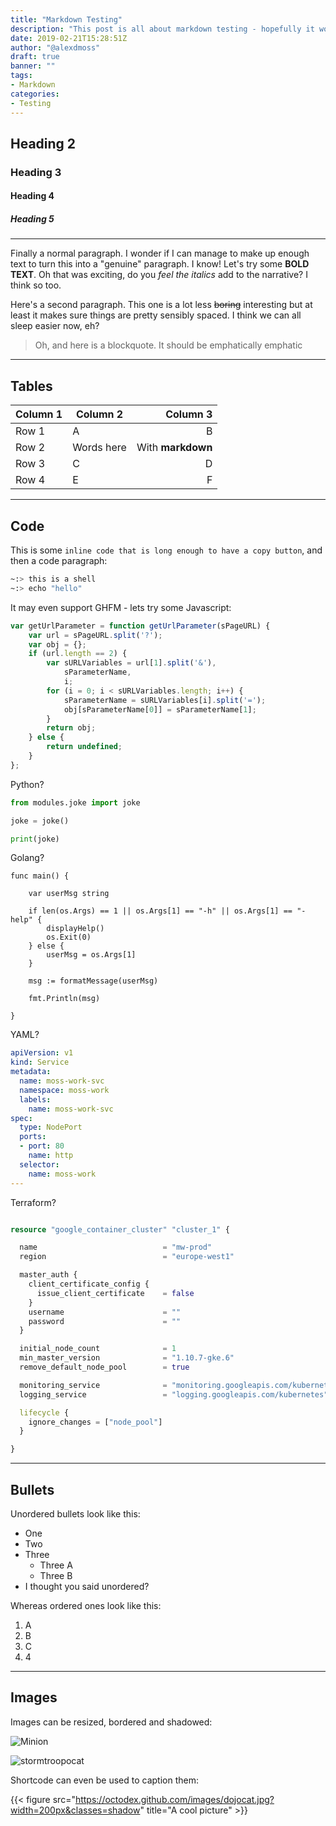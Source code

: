 ```yaml
---
title: "Markdown Testing"
description: "This post is all about markdown testing - hopefully it works!"
date: 2019-02-21T15:28:51Z
author: "@alexdmoss"
draft: true
banner: ""
tags:
- Markdown
categories:
- Testing
---
```


## Heading 2

### Heading 3

#### Heading 4

##### Heading 5

---

Finally a normal paragraph. I wonder if I can manage to make up enough text to turn this into a "genuine" paragraph. I know! Let's try some **BOLD TEXT**. Oh that was exciting, do you *feel the italics* add to the narrative? I think so too.

Here's a second paragraph. This one is a lot less ~~boring~~ interesting but at least it makes sure things are pretty sensibly spaced. I think we can all sleep easier now, eh?

> Oh, and here is a blockquote. It should be emphatically emphatic

---

## Tables

| Column 1 | Column 2   |          Column 3 |
| -------- | ---------- | ----------------: |
| Row 1    | A          |                 B |
| Row 2    | Words here | With **markdown** |
| Row 3    | C          |                 D |
| Row 4    | E          |                 F |

---

## Code

This is some `inline code that is long enough to have a copy button`, and then a code paragraph:

```sh
~:> this is a shell
~:> echo "hello"
```

It may even support GHFM - lets try some Javascript:

```js
var getUrlParameter = function getUrlParameter(sPageURL) {
	var url = sPageURL.split('?');
	var obj = {};
	if (url.length == 2) {
		var sURLVariables = url[1].split('&'),
			sParameterName,
			i;
		for (i = 0; i < sURLVariables.length; i++) {
			sParameterName = sURLVariables[i].split('=');
			obj[sParameterName[0]] = sParameterName[1];
		}
		return obj;
	} else {
		return undefined;
	}
};
```

Python?

```python
from modules.joke import joke

joke = joke()

print(joke)
```

Golang?

```golang
func main() {

	var userMsg string

	if len(os.Args) == 1 || os.Args[1] == "-h" || os.Args[1] == "-help" {
		displayHelp()
		os.Exit(0)
	} else {
		userMsg = os.Args[1]
	}

	msg := formatMessage(userMsg)

	fmt.Println(msg)

}
```

YAML?

```yaml
apiVersion: v1
kind: Service
metadata:
  name: moss-work-svc
  namespace: moss-work
  labels:
    name: moss-work-svc
spec:
  type: NodePort
  ports:
  - port: 80
    name: http
  selector:
    name: moss-work
---
```

Terraform?

```terraform

resource "google_container_cluster" "cluster_1" {

  name                            = "mw-prod"
  region                          = "europe-west1"

  master_auth {
    client_certificate_config {
      issue_client_certificate    = false
    }
    username                      = ""
    password                      = ""
  }

  initial_node_count              = 1
  min_master_version              = "1.10.7-gke.6"
  remove_default_node_pool        = true

  monitoring_service              = "monitoring.googleapis.com/kubernetes"
  logging_service                 = "logging.googleapis.com/kubernetes"

  lifecycle {
    ignore_changes = ["node_pool"]
  }

}
```

---

## Bullets 

Unordered bullets look like this:

- One
- Two
- Three
  - Three A
  - Three B
- I thought you said unordered?

Whereas ordered ones look like this:

1. A
2. B
3. C
4. 4

---

## Images

Images can be resized, bordered and shadowed:

![Minion](https://octodex.github.com/images/minion.png?width=10pc&classes=shadow)

![stormtroopocat](https://octodex.github.com/images/stormtroopocat.jpg?height=100px&classes=border)

Shortcode can even be used to caption them:

{{< figure src="https://octodex.github.com/images/dojocat.jpg?width=200px&classes=shadow" title="A cool picture" >}}